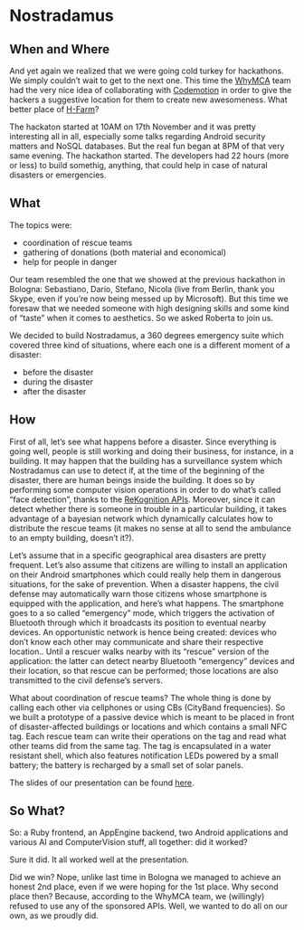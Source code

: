 Nostradamus
===========

When and Where
------------

And yet again we realized that we were going cold turkey for hackathons. We simply couldn’t wait to get to the next one. This time the [WhyMCA](http://www.whymca.org/) team had the very nice idea of collaborating with [Codemotion](http://rome.codemotionworld.com/) in order to give the hackers a suggestive location for them to create new awesomeness. What better place of [H-Farm](http://www.h-farmventures.com/en/)?

The hackaton started at 10AM on 17th November and it was pretty interesting all in all, especially some talks regarding Android security matters and NoSQL databases. But the real fun began at 8PM of that very same evening. The hackathon started. The developers had 22 hours (more or less) to build somethig, anything, that could help in case of natural disasters or emergencies. 

What
----

The topics were:

+ coordination of rescue teams
+ gathering of donations (both material and economical)
+ help for people in danger

Our team resembled the one that we showed at the previous hackathon in Bologna: Sebastiano, Dario, Stefano, Nicola (live from Berlin, thank you Skype, even if you’re now being messed up by Microsoft). But this time we foresaw that we needed someone with high designing skills and some kind of “taste” when it comes to aesthetics. So we asked Roberta to join us.

We decided to build Nostradamus, a 360 degrees emergency suite which covered three kind of situations, where each one is a different moment of a disaster:

+ before the disaster
+ during the disaster
+ after the disaster

How
---

First of all, let’s see what happens before a disaster. Since everything is going well, people is still working and doing their business, for instance, in a building. It may happen that the building has a surveillance system which Nostradamus can use to detect if, at the time of the beginning of the disaster, there are human beings inside the building. It does so by performing some computer vision operations in order to do what’s called “face detection”, thanks to the [ReKognition APIs](http://rekognition.com/). Moreover, since it can detect whether there is someone in trouble in a particular building, it takes advantage of a bayesian network which dynamically calculates how to distribute the rescue teams (it makes no sense at all to send the ambulance to an empty building, doesn’t it?).

Let’s assume that in a specific geographical area disasters are pretty frequent. Let’s also assume that citizens are willing to install an application on their Android smartphones which could really help them in dangerous situations, for the sake of prevention. When a disaster happens, the civil defense may automatically warn those citizens whose smartphone is equipped with the application, and here’s what happens. The smartphone goes to a so called “emergency” mode, which triggers the activation of Bluetooth through which it broadcasts its position to eventual nearby devices. An opportunistic network is hence being created: devices who don’t know each other may communicate and share their respective location.. Until a rescuer walks nearby with its “rescue” version of the application: the latter can detect nearby Bluetooth “emergency” devices and their location, so that rescue can be performed; those locations are also transmitted to the civil defense’s servers.

What about coordination of rescue teams? The whole thing is done by calling each other via cellphones or using CBs (CityBand frequencies). So we built a prototype of a passive device which is meant to be placed in front of disaster-affected buildings or locations and which contains a small NFC tag. Each rescue team can write their operations on the tag and read what other teams did from the same tag. The tag is encapsulated in a water resistant shell, which also features notification LEDs powered by a small battery; the battery is recharged by a small set of solar panels.



The slides of our presentation can be found [here](https://github.com/MegaDevs/Nostradamus/raw/master/presentazione-nstrdms.pdf).

So What?
----------

So: a Ruby frontend, an AppEngine backend, two Android applications and various AI and ComputerVision stuff, all together: did it worked?

Sure it did. It all worked well at the presentation.

Did we win? Nope, unlike last time in Bologna we managed to achieve an honest 2nd place, even if we were hoping for the 1st place. Why second place then? Because, according to the WhyMCA team, we (willingly) refused to use any of the sponsored APIs. Well, we wanted to do all on our own, as we proudly did.
